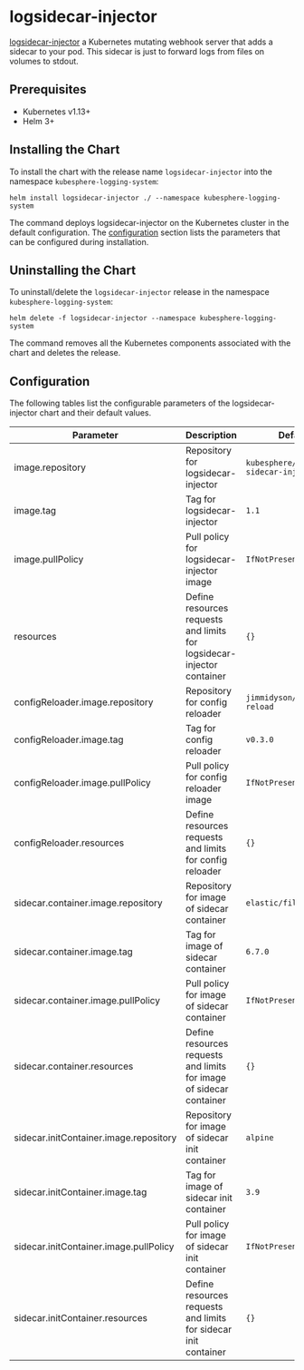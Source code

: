 # logsidecar-injector

[logsidecar-injector](https://github.com/kubesphere/logsidecar-injector) a Kubernetes mutating webhook server that adds a sidecar to your pod. This sidecar is just to forward logs from files on volumes to stdout.
 
## Prerequisites
- Kubernetes v1.13+
- Helm 3+ 

## Installing the Chart

To install the chart with the release name `logsidecar-injector` into the namespace `kubesphere-logging-system`:

```console
helm install logsidecar-injector ./ --namespace kubesphere-logging-system
```

The command deploys logsidecar-injector on the Kubernetes cluster in the default configuration. The [configuration](#configuration) section lists the parameters that can be configured during installation.

## Uninstalling the Chart

To uninstall/delete the `logsidecar-injector` release in the namespace `kubesphere-logging-system`:

```console
helm delete -f logsidecar-injector --namespace kubesphere-logging-system
```

The command removes all the Kubernetes components associated with the chart and deletes the release.

## Configuration

The following tables list the configurable parameters of the logsidecar-injector chart and their default values.

| Parameter | Description | Default |
| ----- | ----------- | ------ |
| image.repository | Repository for logsidecar-injector | `kubesphere/log-sidecar-injector` |
| image.tag | Tag for logsidecar-injector | `1.1` |
| image.pullPolicy | Pull policy for logsidecar-injector image | `IfNotPresent` |
| resources | Define resources requests and limits for logsidecar-injector container | `{}` |
| configReloader.image.repository | Repository for config reloader | `jimmidyson/configmap-reload` |
| configReloader.image.tag | Tag for config reloader | `v0.3.0` |
| configReloader.image.pullPolicy | Pull policy for config reloader image | `IfNotPresent` |
| configReloader.resources | Define resources requests and limits for config reloader | `{}` |
| sidecar.container.image.repository | Repository for image of sidecar container | `elastic/filebeat` |
| sidecar.container.image.tag | Tag for image of sidecar container  | `6.7.0` |
| sidecar.container.image.pullPolicy | Pull policy for image of sidecar container  | `IfNotPresent` |
| sidecar.container.resources | Define resources requests and limits for image of sidecar container | `{}` |
| sidecar.initContainer.image.repository | Repository for image of sidecar init container | `alpine` |
| sidecar.initContainer.image.tag | Tag for image of sidecar init container | `3.9` |
| sidecar.initContainer.image.pullPolicy | Pull policy for image of sidecar init container | `IfNotPresent` |
| sidecar.initContainer.resources | Define resources requests and limits for sidecar init container | `{}` |